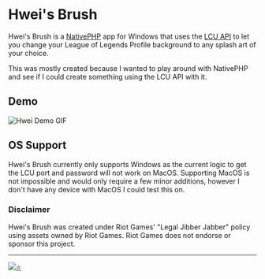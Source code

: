 
# Hwei's Brush

Hwei's Brush is a [NativePHP](https://nativephp.com/) app for Windows that uses the [LCU API](https://hextechdocs.dev/getting-started-with-the-lcu-api/) to let you change your League of Legends Profile background to any splash art of your choice. 

This was mostly created because I wanted to play around with NativePHP and see if I could create something using the LCU API with it. 

## Demo
![Hwei Demo GIF](https://github.com/user-attachments/assets/79924499-2bf3-4631-bc6d-f985b7f6e280)

## OS Support

Hwei's Brush currently only supports Windows as the current logic to get the LCU port and password will not work on MacOS. Supporting MacOS is not impossible and would only require a few minor additions, however I don't have any device with MacOS I could test this on.

### Disclaimer

Hwei's Brush was created under Riot Games' "Legal Jibber Jabber" policy using assets owned by Riot Games.  Riot Games does not endorse or sponsor this project.

---

<a href="https://rico.sh"><img src="https://img.shields.io/badge/%E2%AD%90-rico.sh-white?labelColor=rgb(246, 129, 2)&style=flat" alt="⭐" /></a>

